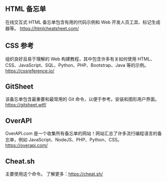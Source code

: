 ## HTML 备忘单
在线交互式 HTML 备忘单包含有用的代码示例和 Web 开发人员工具、标记生成器等。
https://htmlcheatsheet.com/

## CSS 参考
组织良好且易于理解的 Web 构建教程，其中包含许多有关如何使用 HTML、CSS、JavaScript、SQL、Python、PHP、Bootstrap、Java 等的示例。https://cssreference.io/

## GitSheet
该备忘单包含最重要和最常用的 Git 命令，以便于参考。安装和图形用户界面。
https://gitsheet.wtf/

## OverAPI
OverAPI.com 是一个收集所有备忘单的网站！网站汇总了许多流行编程语言的备忘单，例如 JavaScript、NodeJS、PHP、Python、CSS。https://overapi.com/

## Cheat.sh
主要使用这个命令。 了解更多：https://cheat.sh/

